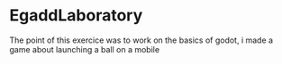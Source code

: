 # EgaddLaboratory
The point of this exercice was to work on the basics of godot, i made a game about launching a ball on a mobile 
